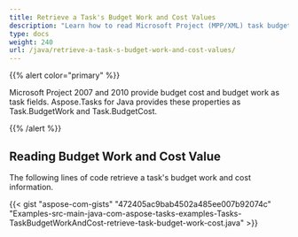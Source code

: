 ```yaml
---
title: Retrieve a Task's Budget Work and Cost Values
description: "Learn how to read Microsoft Project (MPP/XML) task budget work and cost values using Aspose.Tasks for Java."
type: docs
weight: 240
url: /java/retrieve-a-task-s-budget-work-and-cost-values/
---
```


{{% alert color="primary" %}} 

Microsoft Project 2007 and 2010 provide budget cost and budget work as task fields. Aspose.Tasks for Java provides these properties as Task.BudgetWork and Task.BudgetCost.

{{% /alert %}}

## **Reading Budget Work and Cost Value**
The following lines of code retrieve a task's budget work and cost information.

{{< gist "aspose-com-gists" "472405ac9bab4502a485ee007b92074c" "Examples-src-main-java-com-aspose-tasks-examples-Tasks-TaskBudgetWorkAndCost-retrieve-task-budget-work-cost.java" >}}
